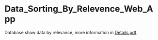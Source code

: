 # Data_Sorting_By_Relevence_Web_App
Database show data by relevance, more information in 
[Details.pdf](https://github.com/Mu-Shun/Data_Sorting_By_Relevence_Web_App/blob/master/Details.pdf)
